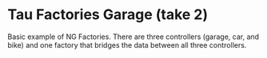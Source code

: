 Tau Factories Garage (take 2)
=============================

Basic example of NG Factories. There are three controllers (garage, car, and bike) and one factory that bridges the data between all three controllers.
